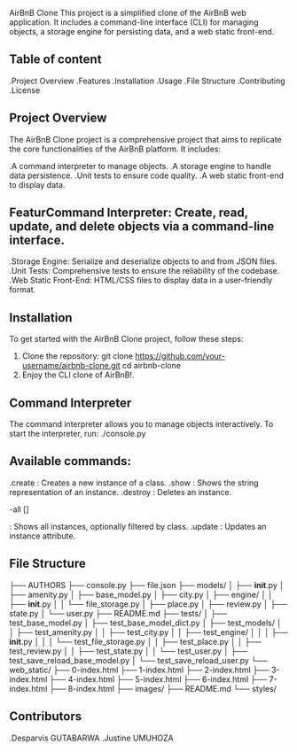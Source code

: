 
AirBnB Clone
This project is a simplified clone of the AirBnB web application. It includes a command-line interface (CLI) for managing objects, a storage engine for persisting data, and a web static front-end.

## Table of content
.Project Overview
.Features
.Installation
.Usage
.File Structure
.Contributing
.License

## Project Overview
The AirBnB Clone project is a comprehensive project that aims to replicate the core functionalities of the AirBnB platform. 
It includes:

.A command interpreter to manage objects.
.A storage engine to handle data persistence.
.Unit tests to ensure code quality.
.A web static front-end to display data.

## FeaturCommand Interpreter: Create, read, update, and delete objects via a command-line interface.

.Storage Engine: Serialize and deserialize objects to and from JSON files.
.Unit Tests: Comprehensive tests to ensure the reliability of the codebase.
.Web Static Front-End: HTML/CSS files to display data in a user-friendly format.

## Installation

To get started with the AirBnB Clone project, follow these steps:

1. Clone the repository:
git clone https://github.com/your-username/airbnb-clone.git
cd airbnb-clone
2. Enjoy the CLI clone of AirBnB!.
   
## Command Interpreter
The command interpreter allows you to manage objects interactively. To start the interpreter, run:
./console.py

## Available commands:

.create <class>: Creates a new instance of a class.
.show <class> <id>: Shows the string representation of an instance.
.destroy <class> <id>: Deletes an instance.

-all []

: Shows all instances, optionally filtered by class.
.update <class> <id> <attribute> <value>: Updates an instance attribute.

## File Structure

├── AUTHORS
├── console.py
├── file.json
├── models/
│   ├── __init__.py
│   ├── amenity.py
│   ├── base_model.py
│   ├── city.py
│   ├── engine/
│   │   ├── __init__.py
│   │   └── file_storage.py
│   ├── place.py
│   ├── review.py
│   ├── state.py
│   └── user.py
├── README.md
├── tests/
│   ├── test_base_model.py
│   ├── test_base_model_dict.py
│   ├── test_models/
│   │   ├── test_amenity.py
│   │   ├── test_city.py
│   │   ├── test_engine/
│   │   │   ├── __init__.py
│   │   │   └── test_file_storage.py
│   │   ├── test_place.py
│   │   ├── test_review.py
│   │   ├── test_state.py
│   │   └── test_user.py
│   ├── test_save_reload_base_model.py
│   └── test_save_reload_user.py
└── web_static/
    ├── 0-index.html
    ├── 1-index.html
    ├── 2-index.html
    ├── 3-index.html
    ├── 4-index.html
    ├── 5-index.html
    ├── 6-index.html
    ├── 7-index.html
    ├── 8-index.html
    ├── images/
    ├── README.md
    └── styles/

## Contributors
.Desparvis GUTABARWA 
.Justine UMUHOZA

    


